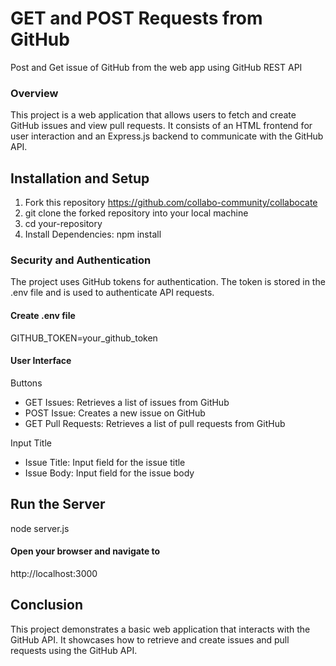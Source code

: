 # GET and POST Requests from GitHub

Post and Get issue of GitHub from the web app using GitHub REST API

### Overview

This project is a web application that allows users to fetch and create GitHub issues and view pull requests. It consists of an HTML frontend for user interaction and an Express.js backend to communicate with the GitHub API.

## Installation and Setup

1. Fork this repository https://github.com/collabo-community/collabocate
2. git clone the forked repository into your local machine
3. cd your-repository
4. Install Dependencies: npm install

### Security and Authentication

The project uses GitHub tokens for authentication. The token is stored in the .env file and is used to authenticate API requests.

#### Create .env file

GITHUB_TOKEN=your_github_token

#### User Interface

Buttons

- GET Issues: Retrieves a list of issues from GitHub
- POST Issue: Creates a new issue on GitHub
- GET Pull Requests: Retrieves a list of pull requests from GitHub

Input Title

- Issue Title: Input field for the issue title
- Issue Body: Input field for the issue body

## Run the Server

node server.js

#### Open your browser and navigate to

http://localhost:3000

## Conclusion

This project demonstrates a basic web application that interacts with the GitHub API. It showcases how to retrieve and create issues and pull requests using the GitHub API.
